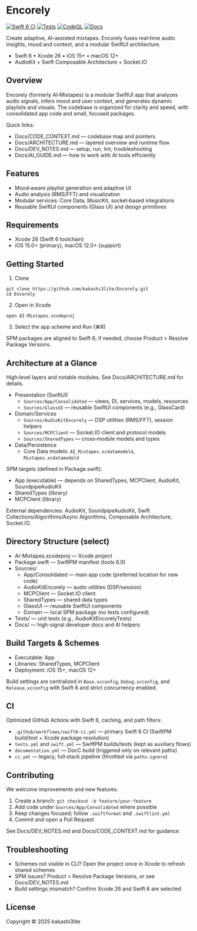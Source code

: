 # Encorely

[![Swift 6 CI](https://github.com/kakashi3lite/Encorely/actions/workflows/swift6-ci.yml/badge.svg)](https://github.com/kakashi3lite/Encorely/actions/workflows/swift6-ci.yml)
[![Tests](https://github.com/kakashi3lite/Encorely/actions/workflows/tests.yml/badge.svg)](https://github.com/kakashi3lite/Encorely/actions/workflows/tests.yml)
[![CodeQL](https://github.com/kakashi3lite/Encorely/actions/workflows/codeql.yml/badge.svg)](https://github.com/kakashi3lite/Encorely/actions/workflows/codeql.yml)
[![Docs](https://github.com/kakashi3lite/Encorely/actions/workflows/documentation.yml/badge.svg)](https://kakashi3lite.github.io/Encorely/)

Create adaptive, AI-assisted mixtapes. Encorely fuses real‑time audio insights, mood and context, and a modular SwiftUI architecture.

- Swift 6 • Xcode 26 • iOS 15+ • macOS 12+
- AudioKit + Swift Composable Architecture + Socket.IO

## Overview
Encorely (formerly AI‑Mixtapes) is a modular SwiftUI app that analyzes audio signals, infers mood and user context, and generates dynamic playlists and visuals. The codebase is organized for clarity and speed, with consolidated app code and small, focused packages.

Quick links:
- Docs/CODE_CONTEXT.md — codebase map and pointers
- Docs/ARCHITECTURE.md — layered overview and runtime flow
- Docs/DEV_NOTES.md — setup, run, lint, troubleshooting
- Docs/AI_GUIDE.md — how to work with AI tools efficiently

## Features
- Mood‑aware playlist generation and adaptive UI
- Audio analysis (RMS/FFT) and visualization
- Modular services: Core Data, MusicKit, socket‑based integrations
- Reusable SwiftUI components (Glass UI) and design primitives

## Requirements
- Xcode 26 (Swift 6 toolchain)
- iOS 15.0+ (primary), macOS 12.0+ (support)

## Getting Started
1) Clone
```
git clone https://github.com/kakashi3lite/Encorely.git
cd Encorely
```

2) Open in Xcode
```
open AI-Mixtapes.xcodeproj
```

3) Select the app scheme and Run (⌘R)

SPM packages are aligned to Swift 6; if needed, choose Product > Resolve Package Versions.

## Architecture at a Glance
High‑level layers and notable modules. See Docs/ARCHITECTURE.md for details.

- Presentation (SwiftUI)
  - `Sources/App/Consolidated` — views, DI, services, models, resources
  - `Sources/GlassUI` — reusable SwiftUI components (e.g., GlassCard)
- Domain/Services
  - `Sources/AudioKitEncorely` — DSP utilities (RMS/FFT), session helpers
  - `Sources/MCPClient` — Socket.IO client and protocol models
  - `Sources/SharedTypes` — cross‑module models and types
- Data/Persistence
  - Core Data models: `AI_Mixtapes.xcdatamodeld`, `Mixtapes.xcdatamodeld`

SPM targets (defined in Package.swift):
- App (executable) — depends on SharedTypes, MCPClient, AudioKit, SoundpipeAudioKit
- SharedTypes (library)
- MCPClient (library)

External dependencies: AudioKit, SoundpipeAudioKit, Swift Collections/Algorithms/Async Algorithms, Composable Architecture, Socket.IO.

## Directory Structure (select)
- AI-Mixtapes.xcodeproj — Xcode project
- Package.swift — SwiftPM manifest (tools 6.0)
- Sources/
  - App/Consolidated — main app code (preferred location for new code)
  - AudioKitEncorely — audio utilities (DSP/session)
  - MCPClient — Socket.IO client
  - SharedTypes — shared data types
  - GlassUI — reusable SwiftUI components
  - Domain — local SPM package (no tests configured)
- Tests/ — unit tests (e.g., AudioKitEncorelyTests)
- Docs/ — high-signal developer docs and AI helpers

## Build Targets & Schemes
- Executable: App
- Libraries: SharedTypes, MCPClient
- Deployment: iOS 15+, macOS 12+

Build settings are centralized in `Base.xcconfig`, `Debug.xcconfig`, and `Release.xcconfig` with Swift 6 and strict concurrency enabled.

## CI
Optimized GitHub Actions with Swift 6, caching, and path filters:
- `.github/workflows/swift6-ci.yml` — primary Swift 6 CI (SwiftPM build/test + Xcode package resolution)
- `tests.yml` and `swift.yml` — SwiftPM builds/tests (kept as auxiliary flows)
- `documentation.yml` — DocC build (triggered only on relevant paths)
- `ci.yml` — legacy, full‑stack pipeline (throttled via `paths-ignore`)

## Contributing
We welcome improvements and new features.

1) Create a branch: `git checkout -b feature/your-feature`
2) Add code under `Sources/App/Consolidated` where possible
3) Keep changes focused; follow `.swiftformat` and `.swiftlint.yml`
4) Commit and open a Pull Request

See Docs/DEV_NOTES.md and Docs/CODE_CONTEXT.md for guidance.

## Troubleshooting
- Schemes not visible in CLI? Open the project once in Xcode to refresh shared schemes
- SPM issues? Product > Resolve Package Versions, or see Docs/DEV_NOTES.md
- Build settings mismatch? Confirm Xcode 26 and Swift 6 are selected

## License
Copyright © 2025 kakashi3lite
